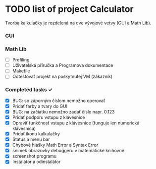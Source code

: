# TODO list of project Calculator
Tvorba kalkulačky je rozdelená na dve vývojové vetvy (GUI a Math Lib).

### GUI


### Math Lib
- [ ] Profiling
- [ ] Uživatelská příručka a Programova dokumentace
- [ ] Makefile
- [ ] Odtestovať projekt na poskytnutej VM (zákazník)

### Completed tasks ✓
- [x] BUG: so záporným číslom nemožno operovať
- [x] Pridať farby a tvary do GUI
- [x] BUG: na začiatku nemožno zadať číslo napr. 0.123
- [x] Pridať podporu vstupu z klávesnice
- [x] Opraviť funkčnosť vstupu z klávesnice (funguje len numerická klávesnica)
- [x] Pridať ikonu kalkulačky
- [x] Status a menu bar
- [x] Chybové hlášky Math Error a Syntax Error
- [x] snímek obrazovky debuggeru v matematické knihovně
- [x] screenshot programu
- [x] Instalátor a odinstalátor
